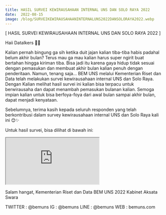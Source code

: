 ```yaml
---
title: HASIL SURVEI KEWIRAUSAHAAN INTERNAL UNS DAN SOLO RAYA 2022
date:  2022-08-15
image: /blog/SURVEIKEWIRAUSAHAANINTERNALUNS2022DANSOLORAYA2022.webp
---
```


[ HASIL SURVEI KEWIRAUSAHAAN INTERNAL UNS DAN SOLO RAYA 2022 ]

Haii Datalkers 👋🏻

Kalian pernah bingung ga sih ketika duit jajan kalian tiba-tiba habis padahal belum akhir bulan? Terus mau ga mau kalian harus super ngirit buat bertahan hingga kiriman tiba. Bisa jadi itu karena gaya hidup tidak sesuai dengan pemasukan dan membuat akhir bulan kalian penuh dengan penderitaan. Namun, tenang saja... BEM UNS melalui Kementerian Riset dan Data telah melakukan survei kewirausahaan internal UNS dan Solo Raya. Dengan Kalian melihat hasil survei ini kalian bisa terpacu untuk berwirausaha dan dapat menambah pemasukan bulanan kalian. Semoga impian kalian untuk bisa berfoya-foya dari awal bulan sampai akhir bulan, dapat menjadi kenyataan.

Sebelumnya, terima kasih kepada seluruh responden yang telah berkontribusi dalam survey kewirausahaan internal UNS dan Solo Raya kali ini 😊✨

Untuk hasil survei, bisa dilihat di bawah ini:

<iframe src="https://mozilla.github.io/pdf.js/web/viewer.html?file=https://datalks.bemuns.org/blog/SURVEIKEWIRAUSAHAANINTERNALUNS2022DANSOLORAYA.pdf"></iframe>

Salam hangat,
Kementerian Riset dan Data
BEM UNS 2022
Kabinet Aksata Swara

TWITTER : @bemuns
IG : @bemuns
LINE : @bemuns
WEB : bemuns.com

